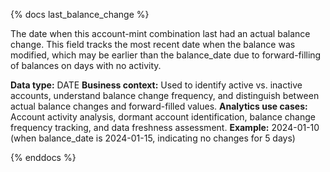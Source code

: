 {% docs last_balance_change %}

The date when this account-mint combination last had an actual balance change. This field tracks the most recent date when the balance was modified, which may be earlier than the balance_date due to forward-filling of balances on days with no activity.

**Data type:** DATE
**Business context:** Used to identify active vs. inactive accounts, understand balance change frequency, and distinguish between actual balance changes and forward-filled values.
**Analytics use cases:** Account activity analysis, dormant account identification, balance change frequency tracking, and data freshness assessment.
**Example:** 2024-01-10 (when balance_date is 2024-01-15, indicating no changes for 5 days)

{% enddocs %}

